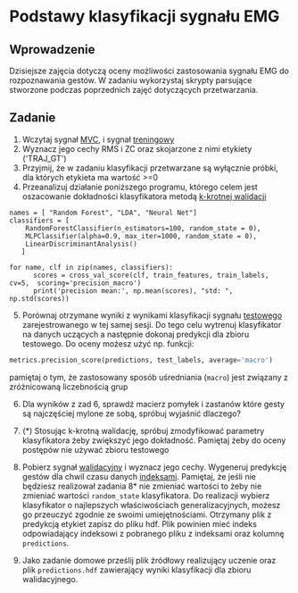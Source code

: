 <!-- for math equations - MathJax -->
<script src='https://cdnjs.cloudflare.com/ajax/libs/mathjax/2.7.4/MathJax.js?config=default'></script>
# Podstawy klasyfikacji sygnału EMG

## Wprowadzenie
Dzisiejsze zajęcia dotyczą oceny możliwości zastosowania sygnału EMG do rozpoznawania gestów.
W zadaniu wykorzystaj skrypty parsujące stworzone podczas poprzednich zajęć dotyczących przetwarzania.

## Zadanie
1. Wczytaj sygnał [MVC](https://chmura.put.poznan.pl/s/4UuSx0lfK53FA7I), i sygnał [treningowy](https://chmura.put.poznan.pl/s/38aeyGzigLEHLbp)
2. Wyznacz jego cechy RMS i ZC oraz skojarzone z nimi etykiety ('TRAJ_GT')
3. Przyjmij, że w zadaniu klasyfikacji przetwarzane są wyłącznie próbki, dla których etykieta ma wartość >=0
4. Przeanalizuj działanie poniższego programu, którego celem jest oszacowanie dokładności klasyfikatora metodą [k-krotnej walidacji](https://scikit-learn.org/stable/modules/cross_validation.html)
```
names = [ "Random Forest", "LDA", "Neural Net"]
classifiers = [    
    RandomForestClassifier(n_estimators=100, random_state = 0),
    MLPClassifier(alpha=0.9, max_iter=1000, random_state = 0),
    LinearDiscriminantAnalysis()
   ]

for name, clf in zip(names, classifiers):
      scores = cross_val_score(clf, train_features, train_labels, cv=5,  scoring='precision_macro')
      print('precision mean:', np.mean(scores), "std: ", np.std(scores))
```
5. Porównaj otrzymane wyniki z wynikami klasyfikacji sygnału [testowego](https://chmura.put.poznan.pl/s/7g3b2p7tljJJaNc) zarejestrowanego w tej samej sesji. Do tego celu wytrenuj klasyfikator na danych uczących a następnie dokonaj predykcji dla zbioru testowego. Do oceny możesz użyć np. funkcji:
``` python
metrics.precision_score(predictions, test_labels, average='macro')
```
pamiętaj o tym, że zastosowany sposób uśredniania (`macro`) jest związany z zróżnicowaną liczebnością grup

6. Dla wyników z zad 6, sprawdź macierz pomyłek i zastanów które gesty są najczęściej mylone ze sobą, spróbuj wyjaśnić dlaczego?

7. (*) Stosując k-krotną walidację, spróbuj zmodyfikować parametry klasyfikatora żeby zwiększyć jego dokładność. Pamiętaj żeby do oceny postępów nie używać zbioru testowego
   
8.  Pobierz sygnał [walidacyjny](https://chmura.put.poznan.pl/s/wuu8IZDRHxUrgXX) i wyznacz jego cechy. Wygeneruj predykcję gestów dla chwil czasu danych [indeksami](https://chmura.put.poznan.pl/s/3S2QorjXu0tUM0h). Pamiętaj, że jeśli nie będziesz realizował zadania 8* nie zmieniać wartości to żeby nie zmieniać wartości `random_state` klasyfikatora. Do realizacji wybierz klasyfikator o najlepszych właściwościach generalizacyjnych, możesz go przeuczyć zgodnie ze swoimi umiejętnościami. Otrzymany plik z predykcją etykiet zapisz do pliku hdf. Plik powinien mieć indeks odpowiadający indeksowi z pobranego pliku z indeksami oraz kolumnę `predictions`. 
9.  Jako zadanie domowe prześlij plik źródłowy realizujący uczenie oraz plik `predictions.hdf` zawierający wyniki klasyfikacji dla zbioru walidacyjnego.


 